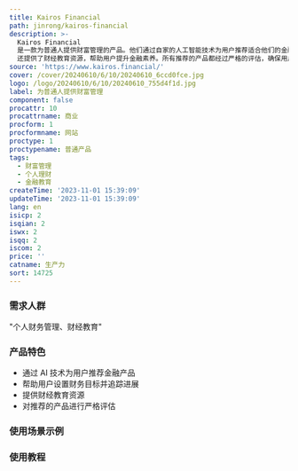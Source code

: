 ```yaml
---
title: Kairos Financial
path: jinrong/kairos-financial
description: >-
  Kairos Financial
  是一款为普通人提供财富管理的产品。他们通过自家的人工智能技术为用户推荐适合他们的金融产品，帮助他们建立可持续的财富。用户可以设置自己的财务目标，并追踪进展。此外，Kairos
  还提供了财经教育资源，帮助用户提升金融素养。所有推荐的产品都经过严格的评估，确保用户能够信任并放心使用。
source: 'https://www.kairos.financial/'
cover: /cover/20240610/6/10/20240610_6ccd0fce.jpg
logo: /logo/20240610/6/10/20240610_755d4f1d.jpg
label: 为普通人提供财富管理
component: false
procattr: 10
procattrname: 商业
procform: 1
procformname: 网站
proctype: 1
proctypename: 普通产品
tags:
  - 财富管理
  - 个人理财
  - 金融教育
createTime: '2023-11-01 15:39:09'
updateTime: '2023-11-01 15:39:09'
lang: en
isicp: 2
isqian: 2
iswx: 2
isqq: 2
iscom: 2
price: ''
catname: 生产力
sort: 14725
---
```




### 需求人群
"个人财务管理、财经教育"

### 产品特色
* 通过 AI 技术为用户推荐金融产品
* 帮助用户设置财务目标并追踪进展
* 提供财经教育资源
* 对推荐的产品进行严格评估

### 使用场景示例


### 使用教程


  
